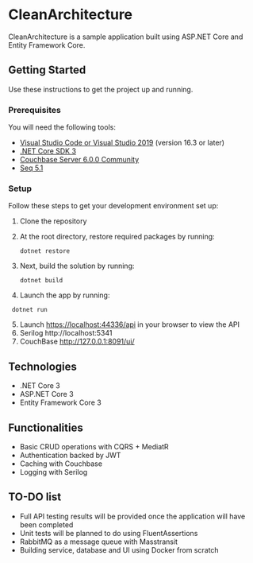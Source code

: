 
# CleanArchitecture

CleanArchitecture  is a sample application built using ASP.NET Core and Entity Framework Core. 


## Getting Started
Use these instructions to get the project up and running.

### Prerequisites
You will need the following tools:

* [Visual Studio Code or Visual Studio 2019](https://visualstudio.microsoft.com/vs/) (version 16.3 or later)
* [.NET Core SDK 3](https://dotnet.microsoft.com/download/dotnet-core/3.0)
* [Couchbase Server 6.0.0 Community](https://www.couchbase.com/downloads)
* [Seq 5.1](https://datalust.co/download)
### Setup
Follow these steps to get your development environment set up:

  1. Clone the repository
  2. At the root directory, restore required packages by running:
      ```
     dotnet restore
     ```
  3. Next, build the solution by running:
     ```
     dotnet build
     ```

  4.  Launch the app  by running:



     
	 dotnet run
	 
  
  5. Launch [https://localhost:44336/api](http://localhost:44336/api) in your browser to view the API
  6. Serilog http://localhost:5341
  7. CouchBase http://127.0.0.1:8091/ui/

## Technologies
* .NET Core 3
* ASP.NET Core 3
* Entity Framework Core 3


## Functionalities
-   Basic CRUD operations with CQRS + MediatR  
-   Authentication backed by JWT 
-	Caching with Couchbase
-	Logging with Serilog

## TO-DO list
-   Full API testing results will be provided once the application will have been completed
-   Unit tests will be planned to do using FluentAssertions
-	RabbitMQ as a message queue with Masstransit
-   Building service, database and UI using Docker from scratch




